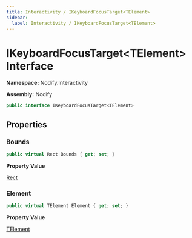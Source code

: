 ```yaml
---
title: Interactivity / IKeyboardFocusTarget<TElement>
sidebar:
  label: Interactivity / IKeyboardFocusTarget<TElement>
---
```


# IKeyboardFocusTarget\<TElement\> Interface  
  
**Namespace:** Nodify.Interactivity  
  
**Assembly:** Nodify  
  
```csharp  
public interface IKeyboardFocusTarget<TElement>  
```  
  
## Properties  
  
### Bounds  
  
```csharp  
public virtual Rect Bounds { get; set; }  
```  
  
**Property Value**  
  
[Rect](https://docs.microsoft.com/en-us/dotnet/api/System.Windows.Rect)  
  
### Element  
  
```csharp  
public virtual TElement Element { get; set; }  
```  
  
**Property Value**  
  
[TElement](Nodify_Interactivity_IKeyboardFocusTarget_TElement__TElement)  
  


